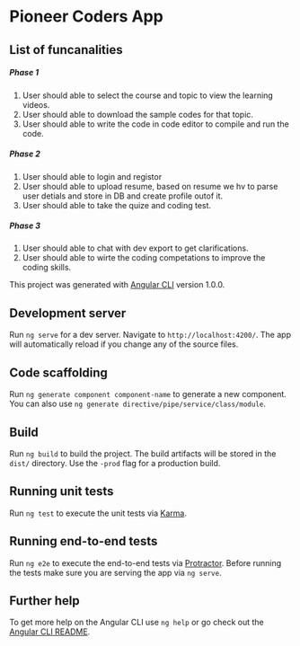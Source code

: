 # Pioneer Coders App

## List of funcanalities
##### Phase 1
1) User should able to select the course and topic to view the learning videos.
2) User should able to download the sample codes for that topic.
3) User should able to write the code in code editor to compile and run the code.

##### Phase 2
1) User should able to login and registor 
2) User should able to upload resume, based on resume we hv to parse user detials and store in DB and create profile outof it.
3) User should able to take the quize and coding test.

##### Phase 3
1) User should able to chat with dev export to get clarifications.
2) User should able to wirte the coding competations to improve the coding skills.



This project was generated with [Angular CLI](https://github.com/angular/angular-cli) version 1.0.0.

## Development server

Run `ng serve` for a dev server. Navigate to `http://localhost:4200/`. The app will automatically reload if you change any of the source files.

## Code scaffolding

Run `ng generate component component-name` to generate a new component. You can also use `ng generate directive/pipe/service/class/module`.

## Build

Run `ng build` to build the project. The build artifacts will be stored in the `dist/` directory. Use the `-prod` flag for a production build.

## Running unit tests

Run `ng test` to execute the unit tests via [Karma](https://karma-runner.github.io).

## Running end-to-end tests

Run `ng e2e` to execute the end-to-end tests via [Protractor](http://www.protractortest.org/).
Before running the tests make sure you are serving the app via `ng serve`.

## Further help

To get more help on the Angular CLI use `ng help` or go check out the [Angular CLI README](https://github.com/angular/angular-cli/blob/master/README.md).
